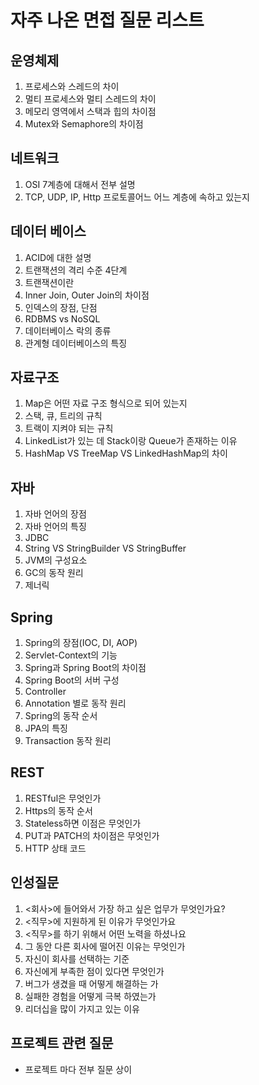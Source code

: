 # 자주 나온 면접 질문 리스트

## 운영체제

1. 프로세스와 스레드의 차이
2. 멀티 프로세스와 멀티 스레드의 차이
3. 메모리 영역에서 스택과 힙의 차이점
4. Mutex와 Semaphore의 차이점

## 네트워크

1. OSI 7계층에 대해서 전부 설명
2. TCP, UDP, IP, Http 프로토콜어느 어느 계층에 속하고 있는지

## 데이터 베이스

1. ACID에 대한 설명
2. 트랜잭션의 격리 수준 4단계
3. 트랜잭션이란
4. Inner Join, Outer Join의 차이점
5. 인덱스의 장점, 단점
6. RDBMS vs NoSQL
7. 데이터베이스 락의 종류
8. 관계형 데이터베이스의 특징

## 자료구조

1. Map은 어떤 자료 구조 형식으로 되어 있는지
2. 스택, 큐, 트리의 규칙
3. 트랙이 지켜야 되는 규칙
4. LinkedList가 있는 데 Stack이랑 Queue가 존재하는 이유
5. HashMap VS TreeMap VS LinkedHashMap의 차이

## 자바

1. 자바 언어의 장점
2. 자바 언어의 특징
3. JDBC
4. String VS StringBuilder VS StringBuffer
5. JVM의 구성요소
6. GC의 동작 원리
7. 제너릭

## Spring

1. Spring의 장점(IOC, DI, AOP)
2. Servlet-Context의 기능
3. Spring과 Spring Boot의 차이점
4. Spring Boot의 서버 구성
5. Controller
6. Annotation 별로 동작 원리
7. Spring의 동작 순서
8. JPA의 특징
9. Transaction 동작 원리

## REST

1. RESTful은 무엇인가
2. Https의 동작 순서
3. Stateless하면 이점은 무엇인가
4. PUT과 PATCH의 차이점은 무엇인가
5. HTTP 상태 코드

## 인성질문

1. <회사>에 들어와서 가장 하고 싶은 업무가 무엇인가요?
2. <직무>에 지원하게 된 이유가 무엇인가요
3. <직무>를 하기 위해서 어떤 노력을 하셨나요
4. 그 동안 다른 회사에 떨어진 이유는 무엇인가
5. 자신이 회사를 선택하는 기준
6. 자신에게 부족한 점이 있다면 무엇인가
7. 버그가 생겼을 때 어떻게 해결하는 가
8. 실패한 경험을 어떻게 극복 하였는가
9. 리더십을 많이 가지고 있는 이유

## 프로젝트 관련 질문

- 프로젝트 마다 전부 질문 상이
